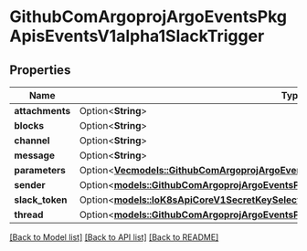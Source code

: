 # GithubComArgoprojArgoEventsPkgApisEventsV1alpha1SlackTrigger

## Properties

Name | Type | Description | Notes
------------ | ------------- | ------------- | -------------
**attachments** | Option<**String**> |  | [optional]
**blocks** | Option<**String**> |  | [optional]
**channel** | Option<**String**> |  | [optional]
**message** | Option<**String**> |  | [optional]
**parameters** | Option<[**Vec<models::GithubComArgoprojArgoEventsPkgApisEventsV1alpha1TriggerParameter>**](github.com.argoproj.argo_events.pkg.apis.events.v1alpha1.TriggerParameter.md)> |  | [optional]
**sender** | Option<[**models::GithubComArgoprojArgoEventsPkgApisEventsV1alpha1SlackSender**](github.com.argoproj.argo_events.pkg.apis.events.v1alpha1.SlackSender.md)> |  | [optional]
**slack_token** | Option<[**models::IoK8sApiCoreV1SecretKeySelector**](io.k8s.api.core.v1.SecretKeySelector.md)> |  | [optional]
**thread** | Option<[**models::GithubComArgoprojArgoEventsPkgApisEventsV1alpha1SlackThread**](github.com.argoproj.argo_events.pkg.apis.events.v1alpha1.SlackThread.md)> |  | [optional]

[[Back to Model list]](../README.md#documentation-for-models) [[Back to API list]](../README.md#documentation-for-api-endpoints) [[Back to README]](../README.md)


